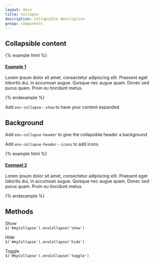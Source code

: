 ```yaml
---
layout: docs
title: Collapse
description: Collapsible description
group: components
---
```


<h2>Collapsible content</h2>

{% example html %}
<h4 class="env-text">
   <a role="button" class="env-button env-button--link" href="#container1" data-env-collapse aria-expanded="false" aria-controls="container1">
      Example 1
   </a>
</h4>

<div class="env-collapse" id="container1">
   <p class="env-text">Lorem ipsum dolor sit amet, consectetur adipiscing elit. Praesent eget lobortis dui, in accumsan augue. Quisque nec augue quam. Donec sed purus quam. Proin eu tincidunt metus.</p>
</div>

{% endexample %}

<p>
   Add <code class="highlighter-rouge">env-collapse--show</code> to have your content expanded
</p>

<h2>Background</h2>
<p>Add <code class="highlighter-rouge">env-collapse-header</code> to give the collapsible header a background</p>
<p>Add <code class="highlighter-rouge">env-collapse-header--icons</code> to add icons</p>

{% example html %}
<h4 class="env-text">
   <a class="env-collapse-header env-d--flex env-justify-content--between" role="button" href="#container2"
      data-env-collapse aria-expanded="false" aria-controls="container2">
      <span class="env-m-right--x-large">
         Exempel 2
      </span>
      <span class="env-collapse-header--icons"></span>
   </a>
</h4>

<div class="env-collapse" id="container2">
   <p class="env-text">Lorem ipsum dolor sit amet, consectetur adipiscing elit. Praesent eget lobortis dui, in accumsan augue. Quisque nec augue quam. Donec sed purus quam. Proin eu tincidunt metus.</p>
</div>

{% endexample %}

## Methods ##

Show  
`$('#myCollapse').envCollapse('show')`

Hide   
`$('#myCollapse').envCollapse('hide')`

Toggle   
`$('#myCollapse').envCollapse('toggle')`